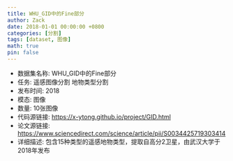 ```yaml
---
title: WHU_GID中的Fine部分
author: Zack
date: 2018-01-01 00:00:00 +0800
categories: [分割]
tags: [dataset, 图像]
math: true
pin: false
---
```

- 数据集名称: WHU_GID中的Fine部分
- 任务: 遥感图像分割 地物类型分割
- 发布时间: 2018
- 模态: 图像
- 数量: 10张图像
- 代码源链接: https://x-ytong.github.io/project/GID.html
- 论文源链接: https://www.sciencedirect.com/science/article/pii/S0034425719303414
- 详细描述: 包含15种类型的遥感地物类型，提取自高分2卫星，由武汉大学于2018年发布
